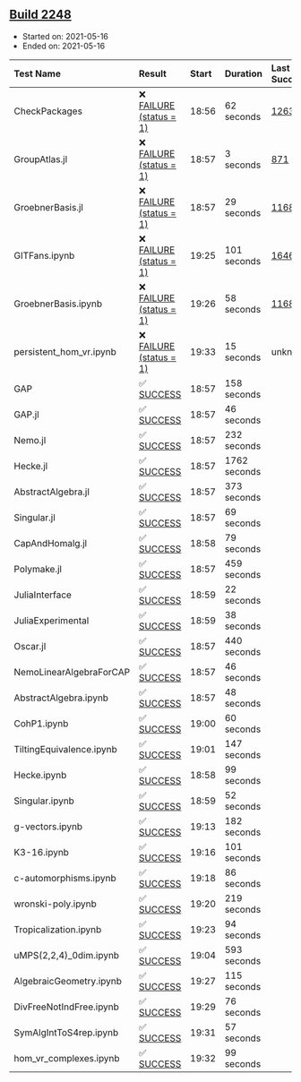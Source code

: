 ## [Build 2248](https://oscarci.mathematik.uni-kl.de/job/oscar-stable/2248/)

* Started on: 2021-05-16
* Ended on: 2021-05-16

| Test Name    | Result | Start | Duration | Last Success | First Failure |
|:-------------|:-------|:------|:---------|:-------------|:--------------|
| CheckPackages | ❌ [FAILURE (status = 1)](https://oscarci.mathematik.uni-kl.de/job/oscar-stable/2248/artifact/logs/build-2248/CheckPackages.log) | 18:56 | 62 seconds | [1263](https://oscarci.mathematik.uni-kl.de/job/oscar-stable/1263/) | [1264](https://oscarci.mathematik.uni-kl.de/job/oscar-stable/1264/) |
| GroupAtlas.jl | ❌ [FAILURE (status = 1)](https://oscarci.mathematik.uni-kl.de/job/oscar-stable/2248/artifact/logs/build-2248/GroupAtlas.jl.log) | 18:57 | 3 seconds | [871](https://oscarci.mathematik.uni-kl.de/job/oscar-stable/871/) | [872](https://oscarci.mathematik.uni-kl.de/job/oscar-stable/872/) |
| GroebnerBasis.jl | ❌ [FAILURE (status = 1)](https://oscarci.mathematik.uni-kl.de/job/oscar-stable/2248/artifact/logs/build-2248/GroebnerBasis.jl.log) | 18:57 | 29 seconds | [1168](https://oscarci.mathematik.uni-kl.de/job/oscar-stable/1168/) | [1169](https://oscarci.mathematik.uni-kl.de/job/oscar-stable/1169/) |
| GITFans.ipynb | ❌ [FAILURE (status = 1)](https://oscarci.mathematik.uni-kl.de/job/oscar-stable/2248/artifact/logs/build-2248/GITFans.ipynb.log) | 19:25 | 101 seconds | [1646](https://oscarci.mathematik.uni-kl.de/job/oscar-stable/1646/) | [1647](https://oscarci.mathematik.uni-kl.de/job/oscar-stable/1647/) |
| GroebnerBasis.ipynb | ❌ [FAILURE (status = 1)](https://oscarci.mathematik.uni-kl.de/job/oscar-stable/2248/artifact/logs/build-2248/GroebnerBasis.ipynb.log) | 19:26 | 58 seconds | [1168](https://oscarci.mathematik.uni-kl.de/job/oscar-stable/1168/) | [1169](https://oscarci.mathematik.uni-kl.de/job/oscar-stable/1169/) |
| persistent_hom_vr.ipynb | ❌ [FAILURE (status = 1)](https://oscarci.mathematik.uni-kl.de/job/oscar-stable/2248/artifact/logs/build-2248/persistent_hom_vr.ipynb.log) | 19:33 | 15 seconds | unknown | unknown |
| GAP | ✅ [SUCCESS](https://oscarci.mathematik.uni-kl.de/job/oscar-stable/2248/artifact/logs/build-2248/GAP.log) | 18:57 | 158 seconds |  |  |
| GAP.jl | ✅ [SUCCESS](https://oscarci.mathematik.uni-kl.de/job/oscar-stable/2248/artifact/logs/build-2248/GAP.jl.log) | 18:57 | 46 seconds |  |  |
| Nemo.jl | ✅ [SUCCESS](https://oscarci.mathematik.uni-kl.de/job/oscar-stable/2248/artifact/logs/build-2248/Nemo.jl.log) | 18:57 | 232 seconds |  |  |
| Hecke.jl | ✅ [SUCCESS](https://oscarci.mathematik.uni-kl.de/job/oscar-stable/2248/artifact/logs/build-2248/Hecke.jl.log) | 18:57 | 1762 seconds |  |  |
| AbstractAlgebra.jl | ✅ [SUCCESS](https://oscarci.mathematik.uni-kl.de/job/oscar-stable/2248/artifact/logs/build-2248/AbstractAlgebra.jl.log) | 18:57 | 373 seconds |  |  |
| Singular.jl | ✅ [SUCCESS](https://oscarci.mathematik.uni-kl.de/job/oscar-stable/2248/artifact/logs/build-2248/Singular.jl.log) | 18:57 | 69 seconds |  |  |
| CapAndHomalg.jl | ✅ [SUCCESS](https://oscarci.mathematik.uni-kl.de/job/oscar-stable/2248/artifact/logs/build-2248/CapAndHomalg.jl.log) | 18:58 | 79 seconds |  |  |
| Polymake.jl | ✅ [SUCCESS](https://oscarci.mathematik.uni-kl.de/job/oscar-stable/2248/artifact/logs/build-2248/Polymake.jl.log) | 18:57 | 459 seconds |  |  |
| JuliaInterface | ✅ [SUCCESS](https://oscarci.mathematik.uni-kl.de/job/oscar-stable/2248/artifact/logs/build-2248/JuliaInterface.log) | 18:59 | 22 seconds |  |  |
| JuliaExperimental | ✅ [SUCCESS](https://oscarci.mathematik.uni-kl.de/job/oscar-stable/2248/artifact/logs/build-2248/JuliaExperimental.log) | 18:59 | 38 seconds |  |  |
| Oscar.jl | ✅ [SUCCESS](https://oscarci.mathematik.uni-kl.de/job/oscar-stable/2248/artifact/logs/build-2248/Oscar.jl.log) | 18:57 | 440 seconds |  |  |
| NemoLinearAlgebraForCAP | ✅ [SUCCESS](https://oscarci.mathematik.uni-kl.de/job/oscar-stable/2248/artifact/logs/build-2248/NemoLinearAlgebraForCAP.log) | 18:57 | 46 seconds |  |  |
| AbstractAlgebra.ipynb | ✅ [SUCCESS](https://oscarci.mathematik.uni-kl.de/job/oscar-stable/2248/artifact/logs/build-2248/AbstractAlgebra.ipynb.log) | 18:57 | 48 seconds |  |  |
| CohP1.ipynb | ✅ [SUCCESS](https://oscarci.mathematik.uni-kl.de/job/oscar-stable/2248/artifact/logs/build-2248/CohP1.ipynb.log) | 19:00 | 60 seconds |  |  |
| TiltingEquivalence.ipynb | ✅ [SUCCESS](https://oscarci.mathematik.uni-kl.de/job/oscar-stable/2248/artifact/logs/build-2248/TiltingEquivalence.ipynb.log) | 19:01 | 147 seconds |  |  |
| Hecke.ipynb | ✅ [SUCCESS](https://oscarci.mathematik.uni-kl.de/job/oscar-stable/2248/artifact/logs/build-2248/Hecke.ipynb.log) | 18:58 | 99 seconds |  |  |
| Singular.ipynb | ✅ [SUCCESS](https://oscarci.mathematik.uni-kl.de/job/oscar-stable/2248/artifact/logs/build-2248/Singular.ipynb.log) | 18:59 | 52 seconds |  |  |
| g-vectors.ipynb | ✅ [SUCCESS](https://oscarci.mathematik.uni-kl.de/job/oscar-stable/2248/artifact/logs/build-2248/g-vectors.ipynb.log) | 19:13 | 182 seconds |  |  |
| K3-16.ipynb | ✅ [SUCCESS](https://oscarci.mathematik.uni-kl.de/job/oscar-stable/2248/artifact/logs/build-2248/K3-16.ipynb.log) | 19:16 | 101 seconds |  |  |
| c-automorphisms.ipynb | ✅ [SUCCESS](https://oscarci.mathematik.uni-kl.de/job/oscar-stable/2248/artifact/logs/build-2248/c-automorphisms.ipynb.log) | 19:18 | 86 seconds |  |  |
| wronski-poly.ipynb | ✅ [SUCCESS](https://oscarci.mathematik.uni-kl.de/job/oscar-stable/2248/artifact/logs/build-2248/wronski-poly.ipynb.log) | 19:20 | 219 seconds |  |  |
| Tropicalization.ipynb | ✅ [SUCCESS](https://oscarci.mathematik.uni-kl.de/job/oscar-stable/2248/artifact/logs/build-2248/Tropicalization.ipynb.log) | 19:23 | 94 seconds |  |  |
| uMPS(2,2,4)_0dim.ipynb | ✅ [SUCCESS](https://oscarci.mathematik.uni-kl.de/job/oscar-stable/2248/artifact/logs/build-2248/uMPS-2-2-4-_0dim.ipynb.log) | 19:04 | 593 seconds |  |  |
| AlgebraicGeometry.ipynb | ✅ [SUCCESS](https://oscarci.mathematik.uni-kl.de/job/oscar-stable/2248/artifact/logs/build-2248/AlgebraicGeometry.ipynb.log) | 19:27 | 115 seconds |  |  |
| DivFreeNotIndFree.ipynb | ✅ [SUCCESS](https://oscarci.mathematik.uni-kl.de/job/oscar-stable/2248/artifact/logs/build-2248/DivFreeNotIndFree.ipynb.log) | 19:29 | 76 seconds |  |  |
| SymAlgIntToS4rep.ipynb | ✅ [SUCCESS](https://oscarci.mathematik.uni-kl.de/job/oscar-stable/2248/artifact/logs/build-2248/SymAlgIntToS4rep.ipynb.log) | 19:31 | 57 seconds |  |  |
| hom_vr_complexes.ipynb | ✅ [SUCCESS](https://oscarci.mathematik.uni-kl.de/job/oscar-stable/2248/artifact/logs/build-2248/hom_vr_complexes.ipynb.log) | 19:32 | 99 seconds |  |  |
